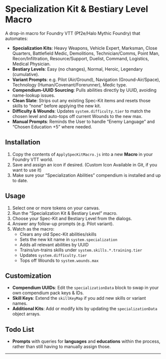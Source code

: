# Specialization Kit & Bestiary Level Macro

A drop-in macro for Foundry VTT (Pf2e/Halo Mythic Foundry) that automates:

- **Specialization Kits**: Heavy Weapons, Vehicle Expert, Marksman, Close Quarters, Battlefield Medic, Demolitions, Technician/Comms, Point Man, Recon/Infiltration, Resource/Support, Duelist, Command, Logistics, Medical Physician.  
- **B﻿estiary Levels**: Easy (no changes), Normal, Heroic, Legendary (cumulative).  
- **Variant Prompts**: e.g. Pilot (Air/Ground), Navigation (Ground-Air/Space), Technology (Human/Covenant/Forerunner), Medic type.  
- **Compendium-UUID Sourcing**: Pulls abilities directly by UUID, avoiding name-lookup issues.  
- **Clean Slate**: Strips out any existing Spec-Kit items and resets those skills to “none” before applying the new kit.  
- **Difficulty & Wounds**: Updates `system.difficulty.tier` to match the chosen level and auto-tops off current Wounds to the new max.  
- **Manual Prompts**: Reminds the User to handle “Enemy Language” and “Chosen Education +5” where needed.  

## Installation

1. Copy the contents of `ApplySpecKitMacro.js` into a new **Macro** in your Foundry VTT world.  
2. Save and assign an icon if desired. (Custom Icon Available in Git, if you want to use it)
3. Make sure your “Specialization Abilities” compendium is installed and up to date.  

## Usage

1. Select one or more tokens on your canvas.  
2. Run the “Specialization Kit & Bestiary Level” macro.  
3. Choose your Spec-Kit and Bestiary Level from the dialogs.  
4. Answer any follow-up prompts (e.g. Pilot variant).  
5. Watch as the macro:
   - Clears any old Spec-Kit abilities/skills  
   - Sets the new kit name in `system.specialization`  
   - Adds all relevant abilities by UUID  
   - Trains/un-trains skills under `system.skills.*.training.tier`  
   - Updates `system.difficulty.tier`  
   - Tops off Wounds to `system.wounds.max`  

## Customization

- **Compendium UUIDs**: Edit the `specializationData` block to swap in your own compendium pack keys & IDs.  
- **Skill Keys**: Extend the `skillKeyMap` if you add new skills or variant names.  
- **Additional Kits**: Add or modify kits by updating the `specializationData` object arrays.  

## Todo List
- **Prompts** with queries for **languages** and **educations** within the process, rather than still having to manually assign those. 

---

